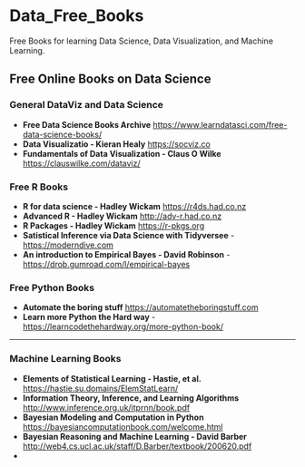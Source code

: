 # Data_Free_Books
Free Books for learning Data Science, Data Visualization, and Machine Learning.

## Free Online Books on Data Science

### General DataViz and Data Science
* **Free Data Science Books Archive** https://www.learndatasci.com/free-data-science-books/
* **Data Visualizatio - Kieran Healy** https://socviz.co
* **Fundamentals of Data Visualization - Claus O Wilke** https://clauswilke.com/dataviz/


### Free R Books
* **R for data science - Hadley Wickam** https://r4ds.had.co.nz
* **Advanced R - Hadley Wickam** http://adv-r.had.co.nz
* **R Packages - Hadley Wickam** https://r-pkgs.org
* **Satistical Inference via Data Science with Tidyversee** - https://moderndive.com
* **An introduction to Empirical Bayes - David Robinson** - https://drob.gumroad.com/l/empirical-bayes

### Free Python Books
* **Automate the boring stuff** https://automatetheboringstuff.com
* **Learn more Python the Hard way** - https://learncodethehardway.org/more-python-book/
* ****

### Machine Learning Books
* **Elements of Statistical Learning - Hastie, et al.** https://hastie.su.domains/ElemStatLearn/
* **Information Theory, Inference, and Learning Algorithms** http://www.inference.org.uk/itprnn/book.pdf
* **Bayesian Modeling and Computation in Python** https://bayesiancomputationbook.com/welcome.html
* **Bayesian Reasoning and Machine Learning - David Barber** http://web4.cs.ucl.ac.uk/staff/D.Barber/textbook/200620.pdf
* 
